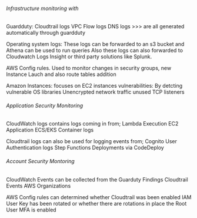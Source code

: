 ###### Infrastructure monitoring with ############
Guardduty: Cloudtrail logs
            VPC Flow logs
            DNS logs >>> are all generated automatically through guardduty 

Operating system logs: These logs can be forwarded to an s3 bucket and Athena can be used to run queries
                        Also these logs can also forwarded to Cloudwatch Logs Insight or third party solutions like Splunk.

AWS Config rules. Used to monitor changes in security groups, new Instance Lauch and also route tables addition

Amazon Instances: focuses on EC2 instances vulnerabilities: By detcting vulnerable OS libraries
                                                            Unencrypted network traffic
                                                            unused TCP listeners

###### Application Security Monitoring ###########
CloudWatch logs contains logs coming in from;   Lambda Execution
                                                EC2 Application
                                                ECS/EKS Container logs

Cloudtrail logs can also be used for logging events from;   Cognito User Authentication logs
                                                            Step Functions
                                                            Deployments via CodeDeploy

###### Account Security Montoring ###############
CloudWatch Events can be collected from the Guarduty Findings
                                            Cloudtrail Events
                                            AWS Organizations

AWS Config rules can determined whether Cloudtrail was been enabled
                                        IAM User Key has been rotated or whether there are rotations in place
                                        the Root User MFA is enabled
